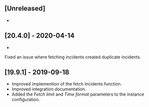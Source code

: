 ## [Unreleased]
-


## [20.4.0] - 2020-04-14
-
Fixed an issue where fetching incidents created duplicate incidents.

## [19.9.1] - 2019-09-18
  - Improved implemention of the fetch incidents function.
  - Improved integration documentation.
  - Added the *Fetch limit* and *Time format* parameters to the instance configuration.
